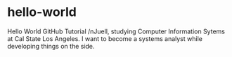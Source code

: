 # hello-world
Hello World GitHub Tutorial
/nJuell, studying Computer Information Sytems at Cal State Los Angeles. I want to become a systems analyst while developing things on the side.

